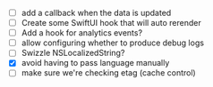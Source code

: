 - [ ] add a callback when the data is updated
- [ ] Create some SwiftUI hook that will auto rerender
- [ ] Add a hook for analytics events?
- [ ] allow configuring whether to produce debug logs
- [ ] Swizzle NSLocalizedString?
- [x] avoid having to pass language manually
- [ ] make sure we're checking etag (cache control)